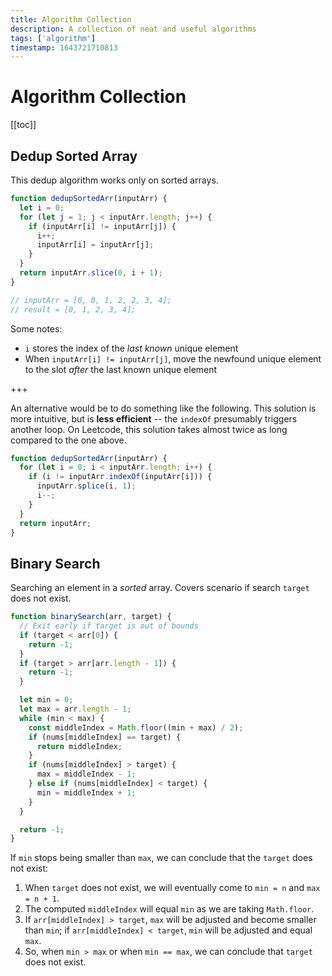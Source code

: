 ```yaml
---
title: Algorithm Collection
description: A collection of neat and useful algorithms
tags: ['algorithm']
timestamp: 1643721710813
---
```


# Algorithm Collection

[[toc]]

## Dedup Sorted Array

This dedup algorithm works only on sorted arrays.

```js
function dedupSortedArr(inputArr) {
  let i = 0;
  for (let j = 1; j < inputArr.length; j++) {
    if (inputArr[i] != inputArr[j]) {
      i++;
      inputArr[i] = inputArr[j];
    }
  }
  return inputArr.slice(0, i + 1);
}

// inputArr = [0, 0, 1, 2, 2, 3, 4];
// result = [0, 1, 2, 3, 4];
```

Some notes:

- `i` stores the index of the _last known_ unique element
- When `inputArr[i] != inputArr[j]`, move the newfound unique element to the slot _after_ the last known unique element

+++

An alternative would be to do something like the following. This solution is more intuitive, but is **less efficient** -- the `indexOf` presumably triggers another loop. On Leetcode, this solution takes almost twice as long compared to the one above.

```js
function dedupSortedArr(inputArr) {
  for (let i = 0; i < inputArr.length; i++) {
    if (i != inputArr.indexOf(inputArr[i])) {
      inputArr.splice(i, 1);
      i--;
    }
  }
  return inputArr;
}
```

## Binary Search

Searching an element in a _sorted_ array. Covers scenario if search `target` does not exist.

```js
function binarySearch(arr, target) {
  // Exit early if target is out of bounds
  if (target < arr[0]) {
    return -1;
  }
  if (target > arr[arr.length - 1]) {
    return -1;
  }

  let min = 0;
  let max = arr.length - 1;
  while (min < max) {
    const middleIndex = Math.floor((min + max) / 2);
    if (nums[middleIndex] == target) {
      return middleIndex;
    }
    if (nums[middleIndex] > target) {
      max = middleIndex - 1;
    } else if (nums[middleIndex] < target) {
      min = middleIndex + 1;
    }
  }

  return -1;
}
```

If `min` stops being smaller than `max`, we can conclude that the `target` does not exist:

1. When `target` does not exist, we will eventually come to `min = n` and `max = n + 1`.
2. The computed `middleIndex` will equal `min` as we are taking `Math.floor`.
3. If `arr[middleIndex] > target`, `max` will be adjusted and become smaller than `min`; if `arr[middleIndex] < target`, `min` will be adjusted and equal `max`.
4. So, when `min > max` or when `min == max`, we can conclude that `target` does not exist.

<PostDate />
<PageTags />
